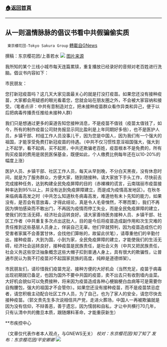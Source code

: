 ###  [:house:返回首頁](https://github.com/ourhimalayas/txt)
---


## 从一则温情脉脉的倡议书看中共假骗偷实质
` 東京櫻花団-Tokyo Sakura Group` [轉載自GNews](https://gnews.org/zh-hans/1559677/)

撰稿：东京樱花团/上善若水
![](https://assets.gnews.org/wp-content/uploads/2021/09/image-413.png)
[图片来源](https://www.wenweipo.com/a/202103/30/AP60623acbe4b04e1918ce0d22.html)

我所知的某个三线小城市每天连篇累牍，重复播放已经录好的音频对老百姓进行洗脑。倡议书内容如下：

市民朋友：

您打新冠疫苗吗？这几天大家见面最关心的就是打没打疫苗。如果您还没有接种疫苗，大家都会用疑惑的眼光看着您，您就会站在朋友圈之外，不会被大家容纳和接受。（笔者点评：中共有意制造对立，把未接种疫苗群众看作异类和异己，便于以后把病毒传播责任推给未接种人群）

我们只是想通过更多的渠道告知您接种消息，不是疫苗不值钱（疫苗太值钱了，如今，所有的制作疫苗公司财务报显示同比盈利是上年同期好多倍），也不是医护人员，乡镇干部、村组工作人员没事儿干，因为您是中国人，因为我们有一个强大的祖国，才能享受免费打新冠疫苗的待遇。（中共不仅习惯性意淫祖国强大，强大到上不起学，看不起病，买不起房，中共还欺骗老百姓，疫苗根本不是免费的，所有购买疫苗的费用是居民医保基金，既便如此，个人缴费比例每年还在以10-20%的幅度上涨）

医护人员、乡镇干部、社区工作人员，每天从早到晚，不分白天黑夜，没有休息时间，就是为了服务群众，方便大家，随到随接种。请大家放下手头工作，尽快前去完成接种任务，达到构建全民免疫屏障的目的（赤裸裸的谎言，云南瑞丽市疫苗接种率达到95%以上，并没有达到免疫屏障建立，而是成为疫情高发地区）。在秋冬来临病毒高发之时（中共怎么知道秋冬病毒高发，难道他有未卜先知的能力，如果没有，是否会有意放毒，才得此结论，真是令人毛骨悚然，不寒而栗），我们不再因为惧怕感染而不敢出门，不再因为疫情而停工失业，而是全民免疫屏障的建立，使我们的生活无碍，经济社会运转良好。请大家善待医务接种人员、乡镇干部、社区工作者（中共重复多次点出这批人，目的是今后将疫苗造成副作用和次生灾难的责任推到这些基层人员身上，佯装自己无辜。他们早就预判，因为疫苗造成伤亡的受害者家属不会善罢甘休，会找他们算帐的，故留此伏笔），请尊重他们的辛勤付出，接种疫苗，大到为国，小到为家，全民免疫屏障的建立，才能使我们的生活无碍，经济社会运转良好，接种疫苗是民族责任，是社会义务（中共又把民族责任，社会义务这些空泛抽象概念这些大帽子扣到普通人身上，具有很大的欺骗性，让普通市民认为我不打疫苗对不起国家民族的高度，纯粹是道德绑架）。

市民朋友们，请珍惜我们疫苗充足、接种方便的大好机会（当然充足，疫苗于病毒出现初期就已备足，也因为国外不要中共国的疫苗，卖不出去只有收割墙内韭菜。大好机会貌似可以免费接种，将来因为疫苗造成各种心梗脑梗白血病等可是需要你自掏腰包，强大的祖国才不会管你）。如果您还没有接种疫苗，而不是疫苗禁忌症者，请您积极主动配合社区工作人员，为了自己，也为了家人的安全，请您尽快去接种疫苗。（郭文贵先生多次说相信共产党，走进火葬场，中国人一再被欺骗就是因为没有信仰，不辩善恶，善于遗忘，因为懦弱和自私，才让中共横行70几年，只有认清中共的撒旦本质，跟随爆料革命，才能重获新生）

\*\*市疾控中心

（文章仅代表作者本人观点，与GNEWS无关）
*校对：东京樱花团/知了知了
发布：东京樱花团/平安卿卿*
![](https://assets.gnews.org/wp-content/uploads/2021/08/image0-1-36.jpg)

